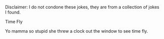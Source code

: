 Disclaimer: I do not condone these jokes, they are from a collection of jokes I found.

Time Fly

Yo mamma so stupid she threw a clock out the window to see time fly.

